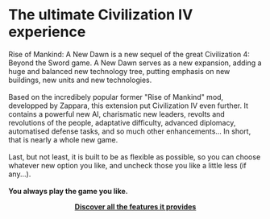 # The ultimate Civilization IV experience

Rise of Mankind: A New Dawn is a new sequel of the great Civilization 4: Beyond the Sword game. A New Dawn serves as a new expansion, adding a huge and balanced new technology tree, putting emphasis on new buildings, new units and new technologies.<br>
<br>
Based on the incredibely popular former "Rise of Mankind" mod, developped by Zappara, this extension put Civilization IV even further. It contains a powerful new AI, charismatic new leaders, revolts and revolutions of the people, adaptative difficulty, advanced diplomacy, automatised defense tasks, and so much other enhancements... In short, that is nearly a whole new game.<br>
<br>
Last, but not least, it is built to be as flexible as possible, so you can choose whatever new option you like, and uncheck those you like a little less (if any...).<br>
<br>
**You always play the game you like.**<br>
<center><a href="{{ site.url }}/pages/features/"><strong>Discover all the features it provides</strong></center>
